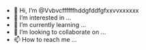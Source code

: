 - 👋 Hi, I’m @Vvbvcffffffhddgfddfgfxxvvxxxxxx
- 👀 I’m interested in ...
- 🌱 I’m currently learning ...
- 💞️ I’m looking to collaborate on ...
- 📫 How to reach me ...

<!---
Vvbvcffffffhddgfddfgfxxvvxxxxxx/Vvbvcffffffhddgfddfgfxxvvxxxxxx is a ✨ special ✨ repository because its `README.md` (this file) appears on your GitHub profile.
You can click the Preview link to take a look at your changes.
--->
